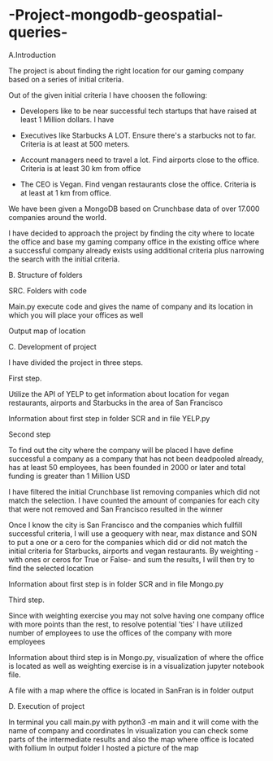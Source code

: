 # -Project-mongodb-geospatial-queries-

A.Introduction 

The project is about finding the right location for our gaming company based on a series of initial criteria. 

Out of the given initial criteria I have choosen the following:

- Developers like to be near successful tech startups that have raised at least 1 Million dollars. I have 
- Executives like Starbucks A LOT. Ensure there's a starbucks not to far. Criteria is at least at 500 meters.
- Account managers need to travel a lot. Find airports close to the office. Criteria is at least 30 km from office

- The CEO is Vegan. Find vengan restaurants close the office. Criteria is at least at 1 km from office.

We have been given a MongoDB based on Crunchbase data of over 17.000 companies around the world.

I have decided to approach the project by finding the city where to locate the office and base my gaming company office in the existing office where a successful company already exists using additional criteria plus narrowing the search with the initial criteria. 

B. Structure of folders

SRC. Folders with code

Main.py execute code and gives the name of company and its location in which you will place your offices as well

Output map of location

C. Development of project

I have divided the project in three steps. 

First step. 

Utilize the API of YELP to get information about location for vegan restaurants, airports and Starbucks in the area of San Francisco

Information about first step in folder SCR and in file YELP.py

Second step 

To find out the city where the company will be placed I have define successful a company as a company that has not been deadpooled already, has at least 50 employees, has been founded in 2000 or later and total funding is greater than 1 Million USD

I have filtered the initial Crunchbase list removing companies which did not match the selection. I have counted the amount of companies for each city that were not removed and San Francisco resulted in the winner

Once I know the city is San Francisco and the companies which fullfill successful criteria, I will use a geoquery with near, max distance and SON to put a one or a cero for the companies which did or did not match the initial criteria for Starbucks, airports and vegan restaurants. By weighting -with ones or ceros for True or False- and sum the results, I will then try to find the selected location

Information about first step is in folder SCR and in file Mongo.py

Third step. 

Since with weighting exercise you may not solve having one company office with more points than the rest, to resolve potential 'ties' I have utilized number of employees to use the offices of the company with more employees 

Information about third step is in Mongo.py, visualization of where the office is located as well as weighting exercise is in a visualization jupyter notebook file.

A file with a map where the office is located in SanFran is in folder output

D. Execution of project

In terminal you call main.py with python3 -m main and it will come with the name of company and coordinates
In visualization you can check some parts of the intermediate results and also the map where office is located with follium
In output folder I hosted a picture of the map 
